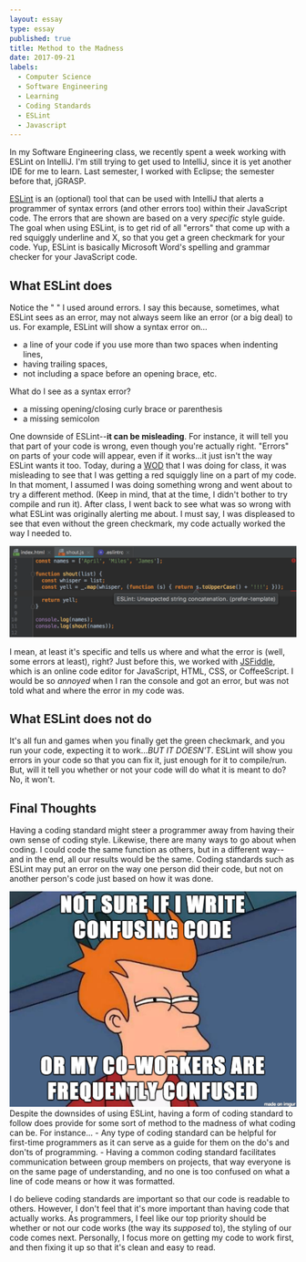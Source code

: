 ```yaml
---
layout: essay
type: essay
published: true
title: Method to the Madness
date: 2017-09-21
labels:
  - Computer Science
  - Software Engineering
  - Learning
  - Coding Standards
  - ESLint
  - Javascript
---
```


In my Software Engineering class, we recently spent a week working with ESLint on IntelliJ. I'm still trying to get used to IntelliJ, since it is yet another IDE for me to learn. Last semester, I worked with Eclipse; the semester before that, jGRASP.

[ESLint](https://eslint.org/) is an (optional) tool that can be used with IntelliJ that alerts a programmer of syntax errors (and other errors too) within their JavaScript code. The errors that are shown are based on a very *specific* style guide. The goal when using ESLint, is to get rid of all "errors" that come up with a red squiggly underline and X, so that you get a green checkmark for your code. Yup, ESLint is basically Microsoft Word's spelling and grammar checker for your JavaScript code.

## What ESLint does
Notice the " " I used around errors. I say this because, sometimes, what ESLint sees as an error, may not always seem like an error (or a big deal) to us. For example, ESLint will show a syntax error on...
- a line of your code if you use more than two spaces when indenting lines,
- having trailing spaces,
- not including a space before an opening brace, etc.

What do I see as a syntax error?
- a missing opening/closing curly brace or parenthesis
- a missing semicolon

One downside of ESLint--**it can be misleading**. For instance, it will tell you that part of your code is wrong, even though you're actually right. "Errors" on parts of your code will appear, even if it works...it just isn't the way ESLint wants it too. Today, during a [WOD](http://courses.ics.hawaii.edu/ics314s17/morea/introduction/reading-athletic-software-engineering.html) that I was doing for class, it was misleading to see that I was getting a red squiggly line on a part of my code. In that moment, I assumed I was doing something wrong and went about to try a different method. (Keep in mind, that at the time, I didn't bother to try compile and run it). After class, I went back to see what was so wrong with what ESLint was originally alerting me about. I must say, I was displeased to see that even without the green checkmark, my code actually worked the way I needed to.

<center>
<img src="../images/misleading-error.png" width="600">
</center>

I mean, at least it's specific and tells us where and what the error is (well, some errors at least), right? Just before this, we worked with [JSFiddle](https://jsfiddle.net/), which is an online code editor for JavaScript, HTML, CSS, or CoffeeScript. I would be so *annoyed* when I ran the console and got an error, but was not told what and where the error in my code was.

## What ESLint does not do
It's all fun and games when you finally get the green checkmark, and you run your code, expecting it to work...*BUT IT DOESN'T*. ESLint will show you errors in your code so that you can fix it, just enough for it to compile/run. But, will it tell you whether or not your code will do what it is meant to do? No, it won't.

## Final Thoughts
Having a coding standard might steer a programmer away from having their own sense of coding style. Likewise, there are many ways to go about when coding. I could code the same function as others, but in a different way--and in the end, all our results would be the same. Coding standards such as ESLint may put an error on the way one person did their code, but not on another person's code just based on how it was done.

<img class="ui medium right floated image" src="../images/confusedfry-code.png" width="600">
Despite the downsides of using ESLint, having a form of coding standard to follow does provide for some sort of method to the madness of what coding can be. For instance...
- Any type of coding standard can be helpful for first-time programmers as it can serve as a guide for them on the do's and don'ts of programming.
- Having a common coding standard facilitates communication between group members on projects, that way everyone is on the same page of understanding, and no one is too confused on what a line of code means or how it was formatted.

I do believe coding standards are important so that our code is readable to others. However, I don't feel that it's more important than having code that actually works. As programmers, I feel like our top priority should be whether or not our code works (the way its *supposed* to), the styling of our code comes next. Personally, I focus more on getting my code to work first, and then fixing it up so that it's clean and easy to read.
